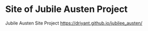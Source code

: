 # Site of Jubile Austen Project
Jubile Austen Site Project
https://driyant.github.io/jubilee_austen/
